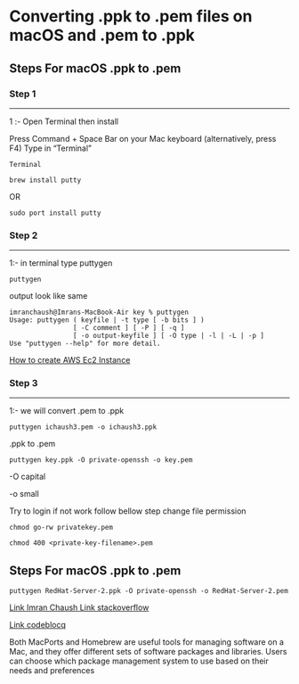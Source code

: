 # Converting .ppk to .pem files on macOS and .pem to .ppk

## Steps For macOS .ppk to .pem

### Step 1

-----------

1 :- Open Terminal then install 

Press Command + Space Bar on your Mac keyboard (alternatively, press F4) Type in “Terminal”

```
Terminal
```

```
brew install putty
```
OR


```
sudo port install putty
```

### Step 2

-----------

1:- in terminal type puttygen
```
puttygen
```

output look like same 

```
imranchaush@Imrans-MacBook-Air key % puttygen
Usage: puttygen ( keyfile | -t type [ -b bits ] )
                [ -C comment ] [ -P ] [ -q ]
                [ -o output-keyfile ] [ -O type | -l | -L | -p ]
Use "puttygen --help" for more detail.
```


[How to create AWS Ec2 Instance](https://github.com/ibasloom/key/blob/main/Files/Create-AWS-Instance.md)


### Step 3

-----------

1:- we will convert .pem to .ppk

```
puttygen ichaush3.pem -o ichaush3.ppk
```

.ppk to .pem

```
puttygen key.ppk -O private-openssh -o key.pem
``` 

-O capital 

-o small

Try to login if not work follow bellow step change file permission

```
chmod go-rw privatekey.pem
```

```
chmod 400 <private-key-filename>.pem
```


## Steps For macOS .ppk to .pem

```
puttygen RedHat-Server-2.ppk -O private-openssh -o RedHat-Server-2.pem
```

[Link Imran Chaush ](https://stackoverflow.com/questions/46008595/trying-to-use-puttygen-on-mac/75991667#75991667)
[Link stackoverflow ](https://stackoverflow.com/questions/37286791/convert-pem-to-ppk-on-macos)

[Link codeblocq ](https://www.codeblocq.com/2016/05/Convert-a-putty-ppk-key-to-a-pem-file-on-OSX/)



Both MacPorts and Homebrew are useful tools for managing software on a Mac, and they offer different sets of software packages and libraries. Users can choose which package management system to use based on their needs and preferences
